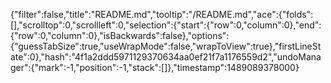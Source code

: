 {"filter":false,"title":"README.md","tooltip":"/README.md","ace":{"folds":[],"scrolltop":0,"scrollleft":0,"selection":{"start":{"row":0,"column":0},"end":{"row":0,"column":0},"isBackwards":false},"options":{"guessTabSize":true,"useWrapMode":false,"wrapToView":true},"firstLineState":0},"hash":"4f1a2ddd5971129370634aa0ef21f7a1176559d2","undoManager":{"mark":-1,"position":-1,"stack":[]},"timestamp":1489089378000}